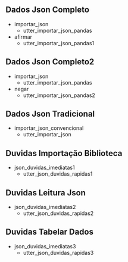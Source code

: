 ## Dados Json Completo

  * importar_json
      - utter_importar_json_pandas
  * afirmar
      - utter_importar_json_pandas1

## Dados Json Completo2

  * importar_json
      - utter_importar_json_pandas
  * negar
      - utter_importar_json_pandas2

## Dados Json Tradicional

  * importar_json_convencional
      - utter_importar_json

## Duvidas Importação Biblioteca

  * json_duvidas_imediatas1
      - utter_json_duvidas_rapidas1

## Duvidas Leitura Json

  * json_duvidas_imediatas2
      - utter_json_duvidas_rapidas2

## Duvidas Tabelar Dados

  * json_duvidas_imediatas3
      - utter_json_duvidas_rapidas3
